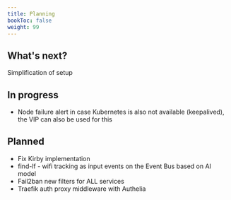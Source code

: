 ```yaml
---
title: Planning
bookToc: false
weight: 99
---
```


## What's next?
Simplification of setup

## In progress
* Node failure alert in case Kubernetes is also not available (keepalived), the VIP can also be used for this

## Planned
* Fix Kirby implementation
* find-lf - wifi tracking as input events on the Event Bus based on AI model
* Fail2ban new filters for ALL services
* Traefik auth proxy middleware with Authelia
